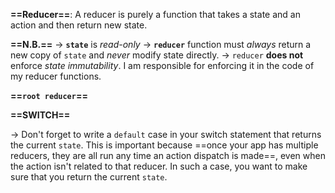 **==Reducer==**:
A reducer is purely a function that takes a state and an action and then return new state.

**==N.B.==**
-> **`state`** is _read-only_
-> **`reducer`** function must _always_ return a new copy of `state` and *never* modify state directly.
  -> `reducer` **does not** enforce _state immutability_. I am responsible for enforcing it in the code of my reducer functions.

**==`root reducer`==**

**==SWITCH==**

-> Don't forget to write a `default` case in your switch statement that returns the current `state`. This is important because ==once your app has multiple reducers, they are all run any time an action dispatch is made==, even when the action isn't related to that reducer. In such a case, you want to make sure that you return the current `state`.